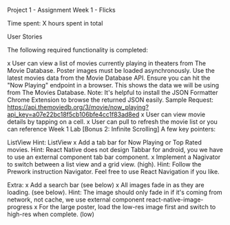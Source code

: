 Project 1 - Assignment Week 1 - Flicks

Time spent: X hours spent in total

User Stories

The following required functionality is completed:

x User can view a list of movies currently playing in theaters from The Movie Database. Poster images must be loaded asynchronously. Use the latest movies data from the Movie Database API. Ensure you can hit the "Now Playing" endpoint in a browser. This shows the data we will be using from The Movies Database. Note: It's helpful to install the JSON Formatter Chrome Extension to browse the returned JSON easily. Sample Request: https://api.themoviedb.org/3/movie/now_playing?api_key=a07e22bc18f5cb106bfe4cc1f83ad8ed
x User can view movie details by tapping on a cell.
x User can pull to refresh the movie list or you can reference Week 1 Lab [Bonus 2: Infinite Scrolling]
A few key pointers:

ListView
Hint: ListView
x Add a tab bar for Now Playing or Top Rated movies. Hint: React Native does not design Tabbar for android, you we have to use an external component tab bar component.
x Implement a Nagivator to switch between a list view and a grid view. (high). Hint: Follow the Prework instruction Navigator. Feel free to use React Navigation if you like.

Extra:
x Add a search bar (see below)
x All images fade in as they are loading. (see below). Hint: The image should only fade in if it's coming from network, not cache, we use external component react-native-image-progress
x For the large poster, load the low-res image first and switch to high-res when complete. (low)
